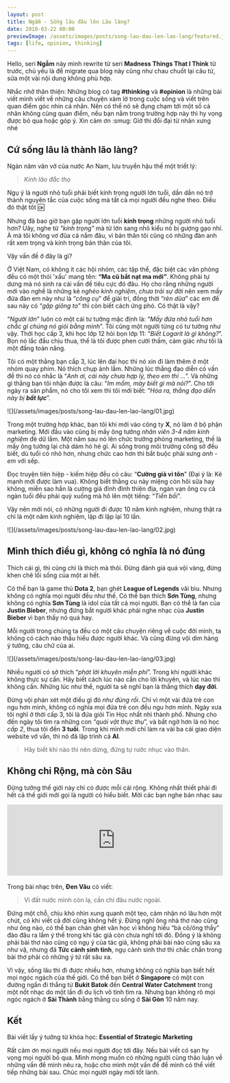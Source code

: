 ```yaml
---
layout: post
title: Ngẫm - Sống lâu đâu lên Lão làng?
date: 2018-03-22 00:00
previewImage: /assets/images/posts/song-lau-dau-len-lao-lang/featured.jpg
tags: [life, opinion, thinking]
---
```


Hello, seri **Ngẫm** này mình rewrite từ seri **Madness Things That I Think** từ trước, chủ yếu là để migrate qua blog này cũng như chau chuốt lại câu từ, sửa một vài nội dung không phù hợp.

Nhắc nhở thân thiện: Những blog có tag  **#thinking** và **#opinion** là những bài viết mình viết về những câu chuyện xàm lờ trong cuộc sống và viết trên quan điểm góc nhìn cá nhân. Nên có thể nó sẽ đụng chạm tới một số cá nhân không cùng quan điểm, nếu bạn nằm trong trường hợp này thì hy vọng được bỏ qua hoặc góp ý. Xin cảm ơn :smug: Giờ thì đổi đại từ nhân xưng nhé

## Cứ sống lâu là thành lão làng?

Ngàn năm văn vở của nước An Nam, lưu truyền hậu thế một triết lý:

> *Kính lão đắc thọ*

Ngụ ý là người nhỏ tuổi phải biết kính trọng người lớn tuổi, dần dần nó trở thành nguyên tắc của cuộc sống mà tất cả mọi người đều nghe theo. Điều đó thật tốt :ok:

Nhưng đã bao giờ bạn gặp người lớn tuổi **kính trọng** những người nhỏ tuổi hơn? Uây, nghe từ *"kính trọng"* mà từ lớn sang nhỏ kiểu nó bị gượng gạo nhỉ. À mà tôi không vơ đũa cả nắm đâu, vì bản thân tôi cũng có những đàn anh rất xem trọng và kính trọng bản thân của tôi.

Vậy vấn đề ở đây là gì?

Ở Việt Nam, có không ít các hội nhóm, các tập thể, đặc biệt các văn phòng đều có một thói 'xấu' mang tên: **“Ma cũ bắt nạt ma mới”**. Không phải tự dưng mà nó sinh ra cái vấn đề tiêu cực đó đâu. Họ cho rằng những người mới vào nghề là những kẻ *nghèo kinh nghiệm*, *chưa trải sự đời* nên xem mấy đứa đàn em này như là “*công cụ*” để giải trí, đồng thời “*rèn dũa*” các em để sau này có “*gặp giông to*” thì còn biết cách ứng phó. Có thật là vậy?

“*Người lớn*” luôn có một cái tư tưởng mặc định là: “*Mấy đứa nhỏ tuổi hơn chắc gì chúng nó giỏi bằng mình*”. Tôi cũng một người từng có tư tưởng như vậy. Thời học cấp 3, khi học lớp 12 hỏi bọn lớp 11: “*Biết Logarit là gì không?*”. Bọn nó lắc đầu chịu thua, thế là tôi được phen cười thầm, cảm giác như tôi là một đấng toàn năng.

Tôi có một thằng bạn cấp 3, lúc lên đại học thì nó xin đi làm thêm ở một nhóm quay phim. Nó thích chụp ảnh lắm. Những lúc thằng đạo diễn có vấn đề thì nó có nhắc là “*Anh ơi, cái này chưa hợp lý, theo em thì ...*”. Và những gì thằng bạn tôi nhận được là câu: “*Im mồm, mày biết gì mà nói?*”. Cho tới ngày ra sản phẩm, nó cho tôi xem thì tôi mới biết: “*Hóa ra, thằng đạo diễn này bị **bất lực***”.

<div class="center" markdown="1">
![](/assets/images/posts/song-lau-dau-len-lao-lang/01.jpg)
</div>

Trong một trường hợp khác, bạn tôi khi mới vào công ty **X**, nó làm ở bộ phận marketing. Mới đầu vào cũng bị mấy ông tướng *nhân viên 3-4 năm kinh nghiệm* đè dữ lắm. Một năm sau nó lên chức trưởng phòng marketing, thế là mấy ông tướng lại chả dám hó hé gì. Ai sống trong môi trường công sở đều biết, dù tuổi có nhỏ hơn, nhưng chức cao hơn thì bắt buộc phải xưng *anh - em* với sếp.

Đọc truyện tiên hiệp - kiếm hiệp đều có câu: “**Cường giả vi tôn**” (Đại ý là: Kẻ mạnh mới được làm vua). Không biết thằng cu này miệng còn hôi sữa hay không, miễn sao hắn là cường giả đỉnh đỉnh thiên địa, ngàn vạn ông cụ cả ngàn tuổi đều phải quỳ xuống mà hô lên một tiếng: “*Tiền bối*”.

Vậy nên mới nói, có những người đi được 10 năm kinh nghiệm, nhưng thật ra chỉ là một năm kinh nghiệm, lặp đi lặp lại 10 lần.

<div class="center" markdown="1">
![](/assets/images/posts/song-lau-dau-len-lao-lang/02.jpg)
</div>

## Mình thích điều gì, không có nghĩa là nó đúng

Thích cái gì, thì cũng chỉ là thích mà thôi. Đừng đánh giá quá vội vàng, đừng khen chê lối sống của một ai hết.

Có thể bạn là game thủ **Dota 2**, bạn ghét **League of Legends** vãi bìu. Nhưng không có nghĩa mọi người đều như thế. Có thể bạn thích **Sơn Tùng**, nhưng không có nghĩa **Sơn Tùng** là idol của tất cả mọi người. Bạn có thể là fan của **Justin Bieber**, nhưng đừng bắt người khác phải nghe nhạc của **Justin Bieber** vì bạn thấy nó quá hay.

Mỗi người trong chúng ta đều có một câu chuyện riêng về cuộc đời mình, ta không có cách nào thấu hiểu được người khác. Và cũng đừng vội dìm hàng ý tưởng, câu chữ của ai.

<div class="center" markdown="1">
![](/assets/images/posts/song-lau-dau-len-lao-lang/03.jpg)
</div>

Nhiều người có sở thích “*phát lời khuyên miễn phí*”. Trong khi người khác không thực sự cần. Hãy biết cách lúc nào cần cho lời khuyên, và lúc nào thì không cần. Những lúc như thế, người ta sẽ nghĩ bạn là thằng thích **dạy đời**.

Đừng vội phán xét một điều gì đó *như đúng rồi*. Chỉ vì một vài đứa trẻ con ngu hơn mình, không có nghĩa mọi đứa trẻ con đều ngu hơn mình. Ngày xưa tôi nghĩ ở thời cấp 3, tôi là đứa giỏi Tin Học nhất nhì thành phố. Nhưng cho đến ngày tôi tìm ra những con “*quái vật thực thụ*”, và bất ngờ hơn là nó học *cấp 2*, thua tôi đến **3 tuổi**. Trong khi mình mới chỉ làm ra vài ba cái giao diện website vớ vẩn, thì nó đã lập trình cả **AI**.

> Hãy biết khi nào thì nên dừng, đừng tự rước nhục vào thân.

## Không chỉ Rộng, mà còn Sâu

Đừng tưởng thế giới này chỉ có được mỗi cái rộng. Không nhất thiết phải đi hết cả thế giới mới gọi là người có hiểu biết. Mời các bạn nghe bản nhạc sau

<iframe width="100%" height="166" scrolling="no" frameborder="no" allow="autoplay" src="https://w.soundcloud.com/player/?url=https%3A//api.soundcloud.com/tracks/176980481&color=%23ff5500&auto_play=false&hide_related=false&show_comments=true&show_user=true&show_reposts=false&show_teaser=true"></iframe>

Trong bài nhạc trên, **Đen Vâu** có viết:

> Vì đất nước mình còn lạ, cần chi đâu nước ngoài.

Đứng một chỗ, chịu khó nhìn xung quanh một tẹo, cảm nhận nó lâu hơn một chút, có khi viết cả đời cũng không hết ý. Đừng nghĩ ông nhà thơ nào cũng như ông nào, có thể bạn chán ghét văn học vì không hiểu “bà cô/ông thầy” đào đâu ra lắm ý thế trong khi tác giả còn chưa nghĩ tới đó. Đồng ý là không phải bài thơ nào cũng có ngụ ý của tác giả, không phải bài nào cũng sâu xa như vậ, nhưng đã **Tức cảnh sinh tình**, ngụ cảnh sinh thơ thì chắc chắn trong bài thơ phải có những ý tứ rất sâu xa.

Vì vậy, sống lâu thì đi được nhiều hơn, nhưng không có nghĩa bạn biết hết mọi ngóc ngách của thế giới. Có thể bạn biết ở **Singapore** có một con đường ngắn đi thẳng từ **Bukit Batok** đến **Central Water Catchment** trong một nốt nhạc do một lần đi du lịch vô tình tìm ra. Nhưng bạn không rõ mọi ngóc ngách ở **Sài Thành** bằng thằng cu sống ở **Sài Gòn** 10 năm nay.

## Kết

Bài viết lấy ý tưởng từ khóa học: **Essential of Strategic Marketing**

Rất cảm ơn mọi người nếu mọi người đọc tới đây. Nếu bài viết có sạn hy vọng mọi người bỏ qua. Mình mong muốn có những người cùng thảo luận về những vấn đề mình nêu ra, hoặc cho mình một vấn đề để mình có thể viết tiếp những bài sau. Chúc mọi người ngày mới tốt lành.